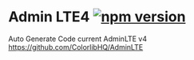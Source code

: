 # Admin LTE4 [![npm version](https://img.shields.io/npm/v/adminlte4.svg)](https://www.npmjs.com/package/adminlte4)

Auto Generate Code current AdminLTE v4 https://github.com/ColorlibHQ/AdminLTE
